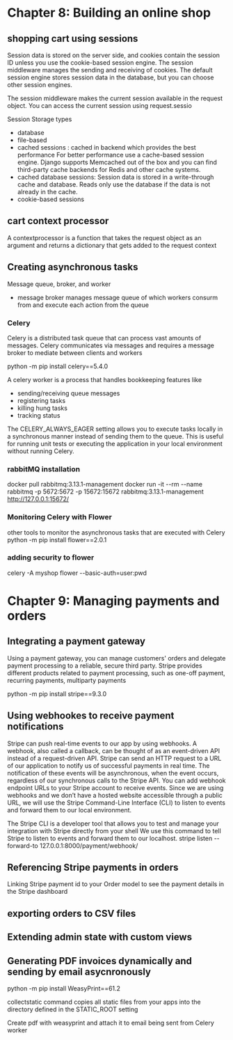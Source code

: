 
# Chapter 8: Building an online shop

## shopping cart using sessions
Session data is stored on the server side, and cookies contain the session ID unless you use the cookie-based session engine. The session middleware manages the sending and receiving of cookies. The default session engine stores session data in the database, but you can choose other session engines.

The session middleware makes the current session available in the request object. You can access the current session using request.sessio

Session Storage types
- database
- file-based
- cached sessions : cached in backend which provides the best performance
    For better performance use a cache-based session engine. Django supports Memcached out of the box and you can find third-party cache backends for Redis and other cache systems.
- cached database sessions: Session data is stored in a write-through cache and database. Reads only use the database if the data is not already in the cache.
- cookie-based sessions

## cart context processor
A contextprocessor is a function that takes the request object as an argument and returns a dictionary that gets added to the request context

## Creating asynchronous tasks
Message queue, broker, and worker
- message broker manages message queue of which workers consurm from and execute each action from the queue

### Celery
Celery is a distributed task queue that can process vast amounts of messages. Celery communicates via messages and requires a message broker to mediate between clients and workers

python -m pip install celery==5.4.0

A celery worker is a process that handles bookkeeping features like
- sending/receiving queue messages
- registering tasks
- killing hung tasks
- tracking status

The CELERY_ALWAYS_EAGER setting allows you to execute tasks locally in a synchronous manner instead of sending them to the queue. This is useful for running unit tests or executing the application in your local environment without running Celery.

### rabbitMQ installation
docker pull rabbitmq:3.13.1-management
docker run -it --rm --name rabbitmq -p 5672:5672 -p 15672:15672 rabbitmq:3.13.1-management
http://127.0.0.1:15672/

### Monitoring Celery with Flower
other tools to monitor the asynchronous tasks that are executed with Celery
python -m pip install flower==2.0.1
### adding security to flower
celery -A myshop flower --basic-auth=user:pwd


# Chapter 9: Managing payments and orders
## Integrating a payment gateway
Using a payment gateway, you can manage customers' orders and delegate payment processing to a reliable, secure third party.
Stripe provides different products related to payment processing, such as one-off payment, recurring payments, multiparty payments 

python -m pip install stripe==9.3.0

## Using webhookes to receive payment notifications
Stripe can push real-time events to our app by using webhooks.
A webhook, also called a callback, can be thought of as an event-driven API instead of a request-driven API.
Stripe can send an HTTP request to a URL of our application to notify us of successful payments in real time. The notification of these events will be asynchronous, when the event occurs, regardless of our synchronous calls to the Stripe API.
You can add webhook endpoint URLs to your Stripe account to receive events. Since we are using webhooks and we don’t have a hosted website accessible through a public URL, we will use the Stripe Command-Line Interface (CLI) to listen to events and forward them to our local environment.

The Stripe CLI is a developer tool that allows you to test and manage your integration with Stripe directly from your shell
We use this command to tell Stripe to listen to events and forward them to our localhost.
stripe listen --forward-to 127.0.0.1:8000/payment/webhook/

## Referencing Stripe payments in orders
Linking Stripe payment id to your Order model to see the payment details in the Stripe dashboard

## exporting orders to CSV files

## Extending admin state with custom views

## Generating PDF invoices dynamically and sending by email asycnronously
python -m pip install WeasyPrint==61.2

collectstatic command copies all static files from your apps into the directory defined in the STATIC_ROOT setting

Create pdf with weasyprint and attach it to email being sent from Celery worker
